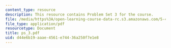 ```yaml
---
content_type: resource
description: This resource contains Problem Set 3 for the course.
file: /media/https%3A/open-learning-course-data-rc.s3.amazonaws.com/5-43-advanced-organic-chemistry-spring-2007/d44e6b19aaae4561e74436a250f7e1e8_ps_3.pdf
file_type: application/pdf
resourcetype: Document
title: ps_3.pdf
uid: d44e6b19-aaae-4561-e744-36a250f7e1e8
---
```

